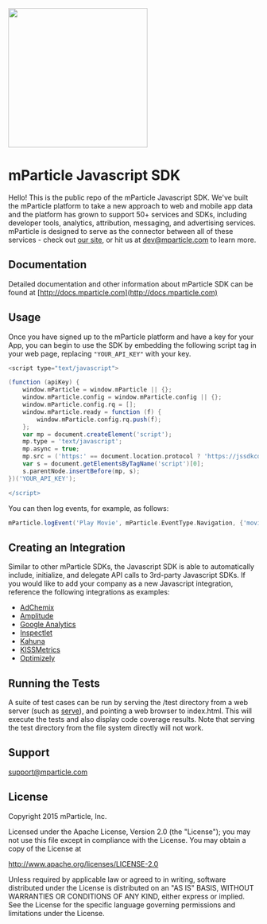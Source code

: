 <img src="https://www.mparticle.com/assets/img/logo.svg" width="280">

# mParticle Javascript SDK

Hello! This is the public repo of the mParticle Javascript SDK. We've built the mParticle platform to take a new approach to web and mobile app data and the platform has grown to support 50+ services and SDKs, including developer tools, analytics, attribution, messaging, and advertising services. mParticle is designed to serve as the connector between all of these services - check out [our site](www.mparticle.com), or hit us at dev@mparticle.com to learn more.

## Documentation
Detailed documentation and other information about mParticle SDK can be found at [http://docs.mparticle.com](http://docs.mparticle.com)

## Usage

Once you have signed up to the mParticle platform and have a key for your App, you can begin to use the SDK by embedding the following
script tag in your web page, replacing `"YOUR_API_KEY"` with your key.

```groovy
<script type="text/javascript">

(function (apiKey) {
    window.mParticle = window.mParticle || {};
    window.mParticle.config = window.mParticle.config || {};
    window.mParticle.config.rq = [];
    window.mParticle.ready = function (f) {
        window.mParticle.config.rq.push(f);
    };
    var mp = document.createElement('script');
    mp.type = 'text/javascript';
    mp.async = true;
    mp.src = ('https:' == document.location.protocol ? 'https://jssdkcdns' : 'http://jssdkcdn') + '.mparticle.com/js/v1/' + apiKey + '/mparticle.js';
    var s = document.getElementsByTagName('script')[0];
    s.parentNode.insertBefore(mp, s);
})('YOUR_API_KEY');

</script>
```

You can then log events, for example, as follows:

```groovy
mParticle.logEvent('Play Movie', mParticle.EventType.Navigation, {'movie_length':'127 minutes','rating':'PG'});
```

## Creating an Integration

Similar to other mParticle SDKs, the Javascript SDK is able to automatically include, initialize, and delegate API calls to 3rd-party Javascript SDKs. If you would like to add your company as a new Javascript integration, reference the following integrations as examples:

- [AdChemix](https://github.com/mParticle/integration-adchemix)
- [Amplitude](https://github.com/mParticle/integration-amplitude)
- [Google Analytics](https://github.com/mParticle/integration-google-analytics)
- [Inspectlet](https://github.com/mParticle/integration-inspectlet)
- [Kahuna](https://github.com/mParticle/integration-kahuna)
- [KISSMetrics](https://github.com/mParticle/integration-kissmetrics)
- [Optimizely](https://github.com/mParticle/integration-optimizely)

## Running the Tests

A suite of test cases can be run by serving the /test directory from a web server (such as [serve](https://www.npmjs.com/package/serve)),
and pointing a web browser to index.html. This will execute the tests and also display code coverage results. Note that serving the test
directory from the file system directly will not work.

## Support

<support@mparticle.com>

## License

Copyright 2015 mParticle, Inc.

Licensed under the Apache License, Version 2.0 (the "License");
you may not use this file except in compliance with the License.
You may obtain a copy of the License at

http://www.apache.org/licenses/LICENSE-2.0

Unless required by applicable law or agreed to in writing, software
distributed under the License is distributed on an "AS IS" BASIS,
WITHOUT WARRANTIES OR CONDITIONS OF ANY KIND, either express or implied.
See the License for the specific language governing permissions and
limitations under the License.
